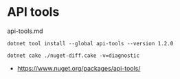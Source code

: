 # API tools

api-tools.md


```
dotnet tool install --global api-tools --version 1.2.0
```

```
dotnet cake ./nuget-diff.cake -v=diagnostic
```

*   https://www.nuget.org/packages/api-tools/
